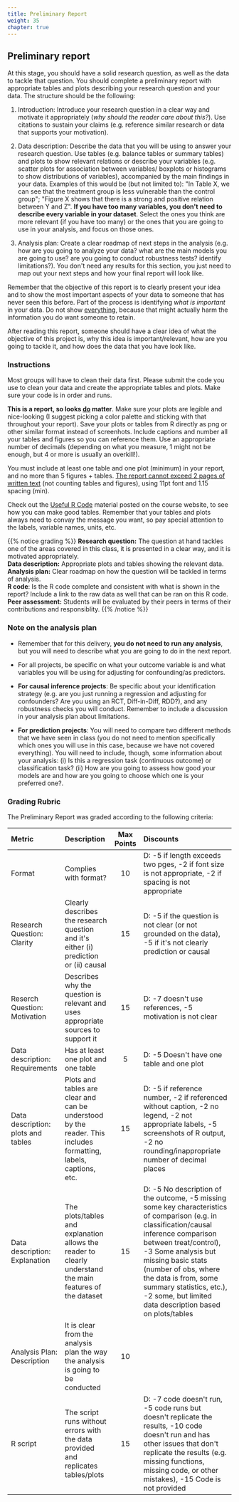 ```yaml
---
title: Preliminary Report
weight: 35
chapter: true
---
```


## Preliminary report

At this stage, you should have a solid research question, as well as the data to tackle that question. You should complete a preliminary report with appropriate tables and plots describing your research question and your data. The structure should be the following:

1) Introduction: Introduce your research question in a clear way and motivate it appropriately (*why should the reader care about this?*). Use citations to sustain your claims (e.g. reference similar research or data that supports your motivation).

2) Data description: Describe the data that you will be using to answer your research question. Use tables (e.g. balance tables or summary tables) and plots to show relevant relations or describe your variables (e.g. scatter plots for association between variables/ boxplots or histograms to show distributions of variables), accompanied by the main findings in your data. Examples of this would be (but not limited to): "In Table X, we can see that the treatment group is less vulnerable than the control group"; "Figure X shows that there is a strong and positive relation between Y and Z". **If you have too many variables, you don't need to describe every variable in your dataset**. Select the ones you think are more relevant (if you have too many) or the ones that you are going to use in your analysis, and focus on those ones.

3) Analysis plan: Create a clear roadmap of next steps in the analysis (e.g. how are you going to analyze your data? what are the main models you are going to use? are you going to conduct robustness tests? identify limitations?). You don't need any results for this section, you just need to map out your next steps and how your final report will look like.

Remember that the objective of this report is to clearly present your idea and to show the most important aspects of your data to someone that has never seen this before. Part of the process is identifying *what is important* in your data. Do not show <u>everything</u>, because that might actually harm the information you do want someone to retain.

After reading this report, someone should have a clear idea of what the objective of this project is, why this idea is important/relevant, how are you going to tackle it, and how does the data that you have look like.

### Instructions

Most groups will have to clean their data first. Please submit the code you use to clean your data and create the appropriate tables and plots. Make sure your code is in order and runs.

**This is a report, so looks <u>do</u> matter**. Make sure your plots are legible and nice-looking (I suggest picking a color palette and sticking with that throughout your report). Save your plots or tables from R directly as png or other similar format instead of screenhots. Include captions and number all your tables and figures so you can reference them. Use an appropriate number of decimals (depending on what you measure, 1 might not be enough, but 4 or more is usually an overkill!). 

You must include at least one table and one plot (minimum) in your report, and no more than 5 figures + tables. <u>The report cannot exceed 2 pages of written text</u> (not counting tables and figures), using 11pt font and 1.15 spacing (min).

Check out the [Useful R Code](https://sta235.netlify.app/usefulrcode/sta235h_useful_r_code) material posted on the course website, to see how you can make good tables. Remember that your tables and plots always need to convay the message you want, so pay special attention to the labels, variable names, units, etc.


{{% notice grading %}}
**Research question:** The question at hand tackles one of the areas covered in this class, it is presented in a clear way, and it is motivated appropriately.<br>
**Data description:** Appropriate plots and tables showing the relevant data.<br>
**Analysis plan:** Clear roadmap on how the question will be tackled in terms of analysis.<br>
**R code**: Is the R code complete and consistent with what is shown in the report? Include a link to the raw data as well that can be ran on this R code. <br>
**Peer assessment:** Students will be evaluated by their peers in terms of their contributions and responsiblity.
{{% /notice %}}


### Note on the analysis plan

- Remember that for this delivery, **you do not need to run any analysis**, but you will need to describe what you are going to do in the next report.

- For all projects, be specific on what your outcome variable is and what variables you will be using for adjusting for confounding/as predictors.

- **For causal inference projects**: Be specific about your identification strategy (e.g. are you just running a regression and adjusting for confounders? Are you using an RCT, Diff-in-Diff, RDD?), and any robustness checks you will conduct. Remember to include a discussion in your analysis plan about limitations.

- **For prediction projects**: You will need to compare two different methods that we have seen in class (you do not need to mention specifically which ones you will use in this case, because we have not covered everything). You will need to include, though, some information about your analysis: (i) Is this a regression task (continuous outcome) or classification task? (ii) How are you going to assess how good your models are and how are you going to choose which one is your preferred one?. 


### Grading Rubric

The Preliminary Report was graded according to the following criteria:

|Metric| Description| Max Points| Discounts|
|:---|:---|:---:|:---|
|Format | Complies with format? | 10 | D: -5 if length exceeds two pges, -2 if font size is not appropriate, -2 if spacing is not appropriate|
|Research Question: Clarity| Clearly describes the research question and it's either (i) prediction or (ii) causal| 15| D: -5 if the question is not clear (or not grounded on the data), -5 if it's not clearly prediction or causal|
|Reserch Question: Motivation| Describes why the question is relevant and uses appropriate sources to support it| 15 | D: -7 doesn't use references, -5 motivation is not clear|
|Data description: Requirements| Has at least one plot and one table | 5| D: -5 Doesn't have one table and one plot|
|Data description: plots and tables|Plots and tables are clear and can be understood by the reader. This includes formatting, labels, captions, etc.| 15| D: -5 if reference number, -2 if referenced without caption, -2 no legend, -2 not appropriate labels, -5 screenshots of R output, -2 no rounding/inappropriate number of decimal places|
|Data description: Explanation|The plots/tables and explanation allows the reader to clearly understand the main features of the dataset|15| D: -5 No description of the outcome, -5 missing some key characteristics of comparison (e.g. in classification/causal inference comparison between treat/control), -3 Some analysis but missing basic stats (number of obs, where the data is from, some summary statistics, etc.), -2 some, but limited data description based on plots/tables|
|Analysis Plan: Description|It is clear from the analysis plan the way the analysis is going to be conducted|10||
|R script|The script runs without errors with the data provided and replicates tables/plots|15| D: -7 code doesn't run, -5 code runs but doesn't replicate the results, -10 code doesn't run and has other issues that don't replicate the results (e.g. missing functions, missing code, or other mistakes), -15 Code is not provided|